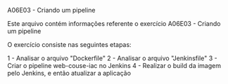 A06E03 - Criando um pipeline

Este arquivo contém informações referente o exercício A06E03 - Criando um pipeline

O exercício consiste nas seguintes etapas:
  
  1 - Analisar o arquivo "Dockerfile"
  2 - Analisar o arquivo "Jenkinsfile"
  3 - Criar o pipeline web-couse-iac no Jenkins
  4 - Realizar o build da imagem pelo Jenkins, e então atualizar a aplicação

